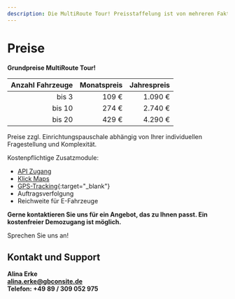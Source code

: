 ```yaml
---
description: Die MultiRoute Tour! Preisstaffelung ist von mehreren Faktoren abhängig. Kontaktieren Sie uns für ein individuelles Angebot.
---
```


# Preise 


**Grundpreise MultiRoute Tour!**

| **Anzahl Fahrzeuge** | **Monatspreis** | **Jahrespreis** |
|----------------:|------------------:|------------------:|
|           bis 3 |             109 € |           1.090 € |
|          bis 10 |             274 € |           2.740 € |
|          bis 20 |             429 € |           4.290 € |


Preise zzgl. Einrichtungspauschale abhängig von Ihrer individuellen Fragestellung und Komplexität.


Kostenpflichtige Zusatzmodule:

- [API Zugang](https://tour.multiroute.de/handbuch/api-intro/)
- [Klick Maps](https://go.multiroute.de/handbuch/zusatzmodule/#klickbare-karte)
- [GPS-Tracking](https://tour.multiroute.de/handbuch/zusatzmodule/#tracking){:target="_blank"}
- Auftragsverfolgung
- Reichweite für E-Fahrzeuge

**Gerne kontaktieren Sie uns für ein Angebot, das zu Ihnen passt. Ein kostenfreier Demozugang ist möglich.**


Sprechen Sie uns an! 

## Kontakt und Support
**Alina Erke<br>
[alina.erke@gbconsite.de](mailto:alina.erke@gbconsite.de)<br>
Telefon: +49 89 / 309 052 975**
